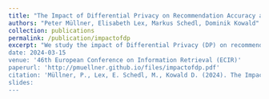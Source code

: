 ```yaml
---
title: "The Impact of Differential Privacy on Recommendation Accuracy amd Popularity Bias"
authors: "Peter Müllner, Elisabeth Lex, Markus Schedl, Dominik Kowald"
collection: publications
permalink: /publication/impactofdp
excerpt: "We study the impact of Differential Privacy (DP) on recommendation accuracy and popularity bias by comparing recommendation lists generated with and without DP. We find that nearly all users receive different recommendations than without DP and that large parts of the recommendation lists are different. Plus, we observe a substantial drop in recommendation accuracy and a sharp increase in popularity bias. Furthermore, especially user groups that prefer unpopular items experience a substantial increase in popularity bias when DP is applied.
date: 2024-03-15
venue: '46th European Conference on Information Retrieval (ECIR)'
paperurl: 'http://pmuellner.github.io/files/impactofdp.pdf'
citation: 'Müllner, P., Lex, E. Schedl, M., Kowald D. (2024). The Impact of Differential Privacy on Recommendation Accuracy amd Popularity Bias. In Advances in Information Retrieval: 46th European Conference on Information Retrieval, ECIR 2024, Glasgow, UK, Proceedings, Part IV (pp. 483-484). Cham: Springer Nature Switzerland.'
slides:
---
```


